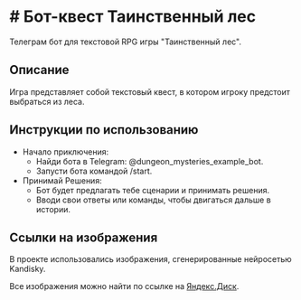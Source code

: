 # # Бот-квест Таинственный лес 

Телеграм бот для текстовой RPG игры "Таинственный лес".

## Описание

Игра представляет собой текстовый квест, 
в котором игроку предстоит выбраться из леса.

## Инструкции по использованию
- Начало приключения:
  - Найди бота в Telegram: @dungeon_mysteries_example_bot.
  - Запусти бота командой /start.
- Принимай Решения:
  - Бот будет предлагать тебе сценарии и принимать решения.
  - Вводи свои ответы или команды, чтобы двигаться дальше в истории. 
## Ссылки на изображения
В проекте использовались изображения, сгенерированные нейросетью Kandisky.

Все изображения можно найти по ссылке на [Яндекс.Диск](https://disk.yandex.ru/d/DkQuG55a986qfQ).

